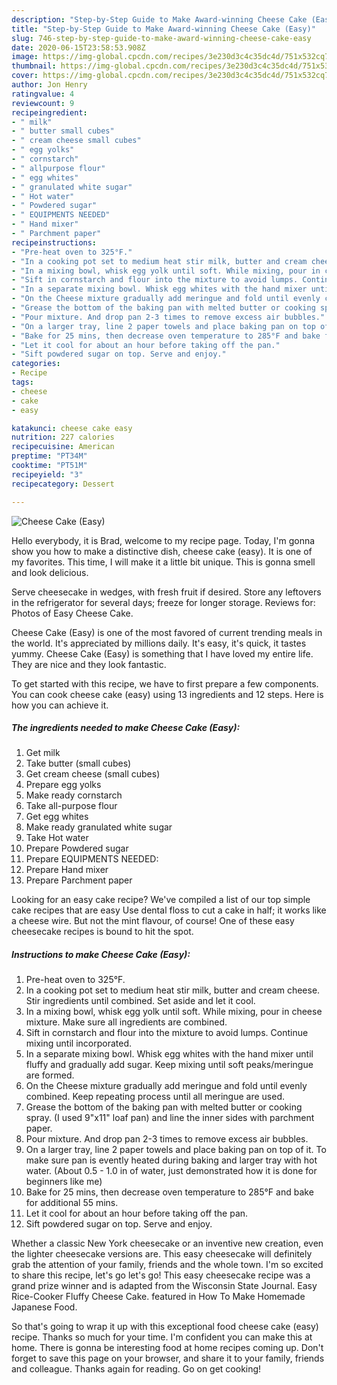 ```yaml
---
description: "Step-by-Step Guide to Make Award-winning Cheese Cake (Easy)"
title: "Step-by-Step Guide to Make Award-winning Cheese Cake (Easy)"
slug: 746-step-by-step-guide-to-make-award-winning-cheese-cake-easy
date: 2020-06-15T23:58:53.908Z
image: https://img-global.cpcdn.com/recipes/3e230d3c4c35dc4d/751x532cq70/cheese-cake-easy-recipe-main-photo.jpg
thumbnail: https://img-global.cpcdn.com/recipes/3e230d3c4c35dc4d/751x532cq70/cheese-cake-easy-recipe-main-photo.jpg
cover: https://img-global.cpcdn.com/recipes/3e230d3c4c35dc4d/751x532cq70/cheese-cake-easy-recipe-main-photo.jpg
author: Jon Henry
ratingvalue: 4
reviewcount: 9
recipeingredient:
- " milk"
- " butter small cubes"
- " cream cheese small cubes"
- " egg yolks"
- " cornstarch"
- " allpurpose flour"
- " egg whites"
- " granulated white sugar"
- " Hot water"
- " Powdered sugar"
- " EQUIPMENTS NEEDED"
- " Hand mixer"
- " Parchment paper"
recipeinstructions:
- "Pre-heat oven to 325°F."
- "In a cooking pot set to medium heat stir milk, butter and cream cheese. Stir ingredients until combined. Set aside and let it cool."
- "In a mixing bowl, whisk egg yolk until soft. While mixing, pour in cheese mixture. Make sure all ingredients are combined."
- "Sift in cornstarch and flour into the mixture to avoid lumps. Continue mixing until incorporated."
- "In a separate mixing bowl. Whisk egg whites with the hand mixer until fluffy and gradually add sugar. Keep mixing until soft peaks/meringue are formed."
- "On the Cheese mixture gradually add meringue and fold until evenly combined. Keep repeating process until all meringue are used."
- "Grease the bottom of the baking pan with melted butter or cooking spray. (I used 9&#34;x11&#34; loaf pan) and line the inner sides with parchment paper."
- "Pour mixture. And drop pan 2-3 times to remove excess air bubbles."
- "On a larger tray, line 2 paper towels and place baking pan on top of it. To make sure pan is evently heated during baking and larger tray with hot water. (About 0.5 - 1.0 in of water, just demonstrated how it is done for beginners like me)"
- "Bake for 25 mins, then decrease oven temperature to 285°F and bake for additional 55 mins."
- "Let it cool for about an hour before taking off the pan."
- "Sift powdered sugar on top. Serve and enjoy."
categories:
- Recipe
tags:
- cheese
- cake
- easy

katakunci: cheese cake easy 
nutrition: 227 calories
recipecuisine: American
preptime: "PT34M"
cooktime: "PT51M"
recipeyield: "3"
recipecategory: Dessert

---
```



![Cheese Cake (Easy)](https://img-global.cpcdn.com/recipes/3e230d3c4c35dc4d/751x532cq70/cheese-cake-easy-recipe-main-photo.jpg)

Hello everybody, it is Brad, welcome to my recipe page. Today, I'm gonna show you how to make a distinctive dish, cheese cake (easy). It is one of my favorites. This time, I will make it a little bit unique. This is gonna smell and look delicious.

Serve cheesecake in wedges, with fresh fruit if desired. Store any leftovers in the refrigerator for several days; freeze for longer storage. Reviews for: Photos of Easy Cheese Cake.

Cheese Cake (Easy) is one of the most favored of current trending meals in the world. It's appreciated by millions daily. It's easy, it's quick, it tastes yummy. Cheese Cake (Easy) is something that I have loved my entire life. They are nice and they look fantastic.


To get started with this recipe, we have to first prepare a few components. You can cook cheese cake (easy) using 13 ingredients and 12 steps. Here is how you can achieve it.

<!--inarticleads1-->

##### The ingredients needed to make Cheese Cake (Easy):

1. Get  milk
1. Take  butter (small cubes)
1. Get  cream cheese (small cubes)
1. Prepare  egg yolks
1. Make ready  cornstarch
1. Take  all-purpose flour
1. Get  egg whites
1. Make ready  granulated white sugar
1. Take  Hot water
1. Prepare  Powdered sugar
1. Prepare  EQUIPMENTS NEEDED:
1. Prepare  Hand mixer
1. Prepare  Parchment paper


Looking for an easy cake recipe? We&#39;ve compiled a list of our top simple cake recipes that are easy Use dental floss to cut a cake in half; it works like a cheese wire. But not the mint flavour, of course! One of these easy cheesecake recipes is bound to hit the spot. 

<!--inarticleads2-->

##### Instructions to make Cheese Cake (Easy):

1. Pre-heat oven to 325°F.
1. In a cooking pot set to medium heat stir milk, butter and cream cheese. Stir ingredients until combined. Set aside and let it cool.
1. In a mixing bowl, whisk egg yolk until soft. While mixing, pour in cheese mixture. Make sure all ingredients are combined.
1. Sift in cornstarch and flour into the mixture to avoid lumps. Continue mixing until incorporated.
1. In a separate mixing bowl. Whisk egg whites with the hand mixer until fluffy and gradually add sugar. Keep mixing until soft peaks/meringue are formed.
1. On the Cheese mixture gradually add meringue and fold until evenly combined. Keep repeating process until all meringue are used.
1. Grease the bottom of the baking pan with melted butter or cooking spray. (I used 9&#34;x11&#34; loaf pan) and line the inner sides with parchment paper.
1. Pour mixture. And drop pan 2-3 times to remove excess air bubbles.
1. On a larger tray, line 2 paper towels and place baking pan on top of it. To make sure pan is evently heated during baking and larger tray with hot water. (About 0.5 - 1.0 in of water, just demonstrated how it is done for beginners like me)
1. Bake for 25 mins, then decrease oven temperature to 285°F and bake for additional 55 mins.
1. Let it cool for about an hour before taking off the pan.
1. Sift powdered sugar on top. Serve and enjoy.


Whether a classic New York cheesecake or an inventive new creation, even the lighter cheesecake versions are. This easy cheesecake will definitely grab the attention of your family, friends and the whole town. I&#39;m so excited to share this recipe, let&#39;s go let&#39;s go! This easy cheesecake recipe was a grand prize winner and is adapted from the Wisconsin State Journal. Easy Rice-Cooker Fluffy Cheese Cake. featured in How To Make Homemade Japanese Food. 

So that's going to wrap it up with this exceptional food cheese cake (easy) recipe. Thanks so much for your time. I'm confident you can make this at home. There is gonna be interesting food at home recipes coming up. Don't forget to save this page on your browser, and share it to your family, friends and colleague. Thanks again for reading. Go on get cooking!
